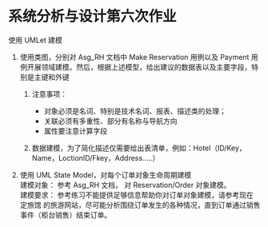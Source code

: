 # 系统分析与设计第六次作业

使用 UMLet 建模

1. 使用类图，分别对 Asg_RH 文档中 Make Reservation 用例以及 Payment 用例开展领域建模。然后，根据上述模型，给出建议的数据表以及主要字段，特别是主键和外键  
    1. 注意事项：

        * 对象必须是名词、特别是技术名词、报表、描述类的处理；
        * 关联必须有多重性、部分有名称与导航方向
        * 属性要注意计算字段

    2. 数据建模，为了简化描述仅需要给出表清单，例如：Hotel（ID/Key，Name，LoctionID/Fkey，Address…..）
2. 使用 UML State Model，对每个订单对象生命周期建模  
建模对象： 参考 Asg_RH 文档， 对 Reservation/Order 对象建模。  
建模要求： 参考练习不能提供足够信息帮助你对订单对象建模，请参考现在 定旅馆 的旅游网站，尽可能分析围绕订单发生的各种情况，直到订单通过销售事件（柜台销售）结束订单。